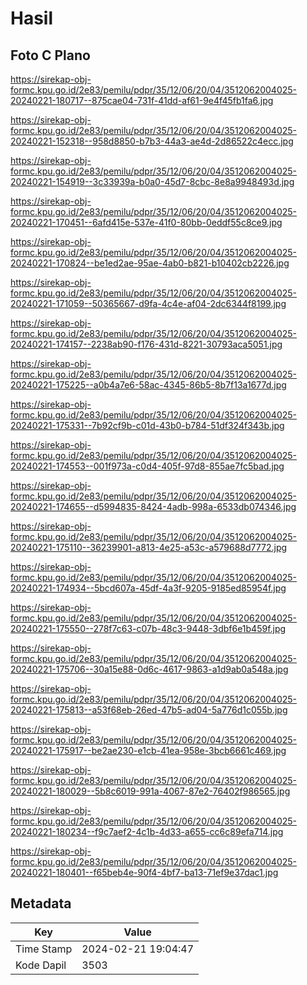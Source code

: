 # Hasil

## Foto C Plano

https://sirekap-obj-formc.kpu.go.id/2e83/pemilu/pdpr/35/12/06/20/04/3512062004025-20240221-180717--875cae04-731f-41dd-af61-9e4f45fb1fa6.jpg

https://sirekap-obj-formc.kpu.go.id/2e83/pemilu/pdpr/35/12/06/20/04/3512062004025-20240221-152318--958d8850-b7b3-44a3-ae4d-2d86522c4ecc.jpg

https://sirekap-obj-formc.kpu.go.id/2e83/pemilu/pdpr/35/12/06/20/04/3512062004025-20240221-154919--3c33939a-b0a0-45d7-8cbc-8e8a9948493d.jpg

https://sirekap-obj-formc.kpu.go.id/2e83/pemilu/pdpr/35/12/06/20/04/3512062004025-20240221-170451--6afd415e-537e-41f0-80bb-0eddf55c8ce9.jpg

https://sirekap-obj-formc.kpu.go.id/2e83/pemilu/pdpr/35/12/06/20/04/3512062004025-20240221-170824--be1ed2ae-95ae-4ab0-b821-b10402cb2226.jpg

https://sirekap-obj-formc.kpu.go.id/2e83/pemilu/pdpr/35/12/06/20/04/3512062004025-20240221-171059--50365667-d9fa-4c4e-af04-2dc6344f8199.jpg

https://sirekap-obj-formc.kpu.go.id/2e83/pemilu/pdpr/35/12/06/20/04/3512062004025-20240221-174157--2238ab90-f176-431d-8221-30793aca5051.jpg

https://sirekap-obj-formc.kpu.go.id/2e83/pemilu/pdpr/35/12/06/20/04/3512062004025-20240221-175225--a0b4a7e6-58ac-4345-86b5-8b7f13a1677d.jpg

https://sirekap-obj-formc.kpu.go.id/2e83/pemilu/pdpr/35/12/06/20/04/3512062004025-20240221-175331--7b92cf9b-c01d-43b0-b784-51df324f343b.jpg

https://sirekap-obj-formc.kpu.go.id/2e83/pemilu/pdpr/35/12/06/20/04/3512062004025-20240221-174553--001f973a-c0d4-405f-97d8-855ae7fc5bad.jpg

https://sirekap-obj-formc.kpu.go.id/2e83/pemilu/pdpr/35/12/06/20/04/3512062004025-20240221-174655--d5994835-8424-4adb-998a-6533db074346.jpg

https://sirekap-obj-formc.kpu.go.id/2e83/pemilu/pdpr/35/12/06/20/04/3512062004025-20240221-175110--36239901-a813-4e25-a53c-a579688d7772.jpg

https://sirekap-obj-formc.kpu.go.id/2e83/pemilu/pdpr/35/12/06/20/04/3512062004025-20240221-174934--5bcd607a-45df-4a3f-9205-9185ed85954f.jpg

https://sirekap-obj-formc.kpu.go.id/2e83/pemilu/pdpr/35/12/06/20/04/3512062004025-20240221-175550--278f7c63-c07b-48c3-9448-3dbf6e1b459f.jpg

https://sirekap-obj-formc.kpu.go.id/2e83/pemilu/pdpr/35/12/06/20/04/3512062004025-20240221-175706--30a15e88-0d6c-4617-9863-a1d9ab0a548a.jpg

https://sirekap-obj-formc.kpu.go.id/2e83/pemilu/pdpr/35/12/06/20/04/3512062004025-20240221-175813--a53f68eb-26ed-47b5-ad04-5a776d1c055b.jpg

https://sirekap-obj-formc.kpu.go.id/2e83/pemilu/pdpr/35/12/06/20/04/3512062004025-20240221-175917--be2ae230-e1cb-41ea-958e-3bcb6661c469.jpg

https://sirekap-obj-formc.kpu.go.id/2e83/pemilu/pdpr/35/12/06/20/04/3512062004025-20240221-180029--5b8c6019-991a-4067-87e2-76402f986565.jpg

https://sirekap-obj-formc.kpu.go.id/2e83/pemilu/pdpr/35/12/06/20/04/3512062004025-20240221-180234--f9c7aef2-4c1b-4d33-a655-cc6c89efa714.jpg

https://sirekap-obj-formc.kpu.go.id/2e83/pemilu/pdpr/35/12/06/20/04/3512062004025-20240221-180401--f65beb4e-90f4-4bf7-ba13-71ef9e37dac1.jpg


## Metadata

| Key        | Value               |
| ---------- | ------------------- |
| Time Stamp | 2024-02-21 19:04:47 |
| Kode Dapil | 3503                |



